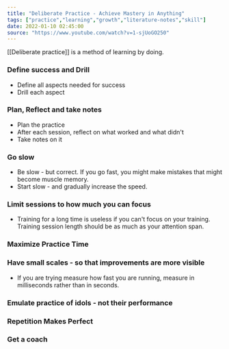 ```yaml
---
title: "Deliberate Practice - Achieve Mastery in Anything"
tags: ["practice","learning","growth","literature-notes","skill"]
date: 2022-01-10 02:45:00
source: "https://www.youtube.com/watch?v=1-sjUoGO250"
---
```


[[Deliberate practice]] is a method of learning by doing.

### Define success and Drill

- Define all aspects needed for success
- Drill each aspect

### Plan, Reflect and take notes

- Plan the practice
- After each session, reflect on what worked and what didn't
- Take notes on it

### Go slow

- Be slow - but correct. If you go fast, you might make mistakes that might become muscle memory.
- Start slow - and gradually increase the speed.

### Limit sessions to how much you can focus

- Training for a long time is useless if you can't focus on your training. Training session length should be as much as your attention span.

### Maximize Practice Time

### Have small scales - so that improvements are more visible

- If you are trying measure how fast you are running, measure in milliseconds rather than in seconds.

### Emulate practice of idols - not their performance

### Repetition Makes Perfect

### Get a coach